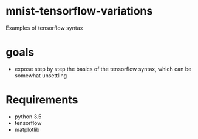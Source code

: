 # mnist-tensorflow-variations
Examples of tensorflow syntax

# goals
- expose step by step the basics of the tensorflow syntax, which can be somewhat unsettling

# Requirements
- python 3.5
- tensorflow
- matplotlib
